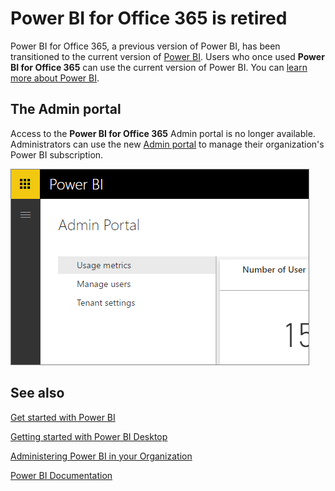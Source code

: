 ﻿<properties
   pageTitle="Power BI for Office 365 is transitioned to Power BI"
   description="Power BI for Office 365 is retired, learn how to use and administer today's Power BI."
   services="powerbi"
   documentationCenter=""
   authors="davidiseminger"
   manager="mblythe"
   backup="amandacofsky"
   editor=""
   tags=""
   qualityFocus="no"
   qualityDate=""/>
<tags
   ms.service="powerbi"
   ms.devlang="NA"
   ms.topic="article"
   ms.tgt_pltfrm="NA"
   ms.workload="powerbi"
   ms.date="11/10/2016"
   ms.author="davidi"/>

# Power BI for Office 365 is retired

Power BI for Office 365, a previous version of Power BI, has been transitioned to the current version of [Power BI](https://powerbi.microsoft.com). Users who once used **Power BI for Office 365** can use the current version of Power BI. You can [learn more about Power BI](powerbi-service-get-started.md).

## The Admin portal

Access to the **Power BI for Office 365** Admin portal is no longer available. Administrators can use the new [Admin portal](https://app.powerbi.com/admin-portal) to manage their organization's Power BI subscription.

![](media/powerbi-admin-portal/powerbi-admin-landing-page.png)

## See also

[Get started with Power BI](powerbi-service-get-started.md)

[Getting started with Power BI Desktop](powerbi-desktop-getting-started.md)

[Administering Power BI in your Organization](powerbi-admin-administering-power-bi-in-your-organization.md)

[Power BI Documentation](powerbi-landing-page.md)
